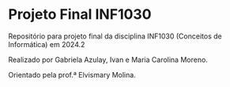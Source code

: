 # Projeto Final INF1030
Repositório para projeto final da disciplina INF1030 (Conceitos de Informática) em 2024.2

Realizado por Gabriela Azulay, Ivan e Maria Carolina Moreno.

Orientado pela prof.ª Elvismary Molina.